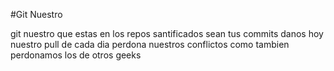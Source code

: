 #Git Nuestro

git nuestro que estas en los repos
santificados sean tus commits
danos hoy nuestro pull de cada dia
perdona nuestros conflictos
como tambien perdonamos los de otros geeks